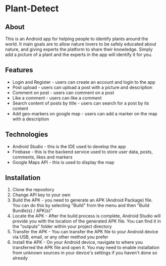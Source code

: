 # Plant-Detect
## About
This is an Android app for helping people to identify plants around the world.
It main goals are to allow nature lovers to be safely educated about nature, and giving experts the platform to share their knowledge.
Simply add a picture of a plant and the experts in the app will identify it for you.
## Features
* Login and Register - users can create an account and login to the app
* Post upload - users can upload a post with a picture and description
* Comment on post - users can comment on a post
* Like a comment - users can like a comment
* Search content of posts by title - users can search for a post by its content
* Add geo-markers on google map - users can add a marker on the map with a description
## Technologies
* Android Studio - this is the IDE used to develop the app
* Firebase - this is the backend service used to store user data, posts, comments, likes and markers
* Google Maps API - this is used to display the map
## Installation
1. Clone the repository
2. Change API key to your own 
3. Build the APK - you need to generate an APK (Android Package) file. You can do this by selecting "Build" from the menu and then "Build Bundle(s) / APK(s)"
4. Locate the APK - After the build process is complete, Android Studio will provide you with the location of the generated APK file. You can find it in the "outputs" folder within your project directory
5. Transfer the APK - You can transfer the APK file to your Android device via USB, email, or any other method you prefer
6. Install the APK - On your Android device, navigate to where you transferred the APK file and open it. You may need to enable installation from unknown sources in your device's settings if you haven't done so already



